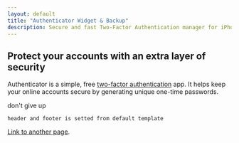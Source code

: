 ```yaml
---
layout: default
title: "Authenticator Widget & Backup"
description: Secure and fast Two-Factor Authentication manager for iPhone, iPad, iPod, Apple Watch and macOS.
---
```


<!-- here is body, header and footer is setted from layout: default -->

## Protect your accounts with an extra layer of security

Authenticator is a simple, free [two-factor authentication][two-factor-authentication] app. It helps keep your online accounts secure by generating unique one-time passwords.

don't give up
```
header and footer is setted from default template
```

[two-factor-authentication]: https://en.wikipedia.org/wiki/Two-factor_authentication


[Link to another page](./another-page.html).
